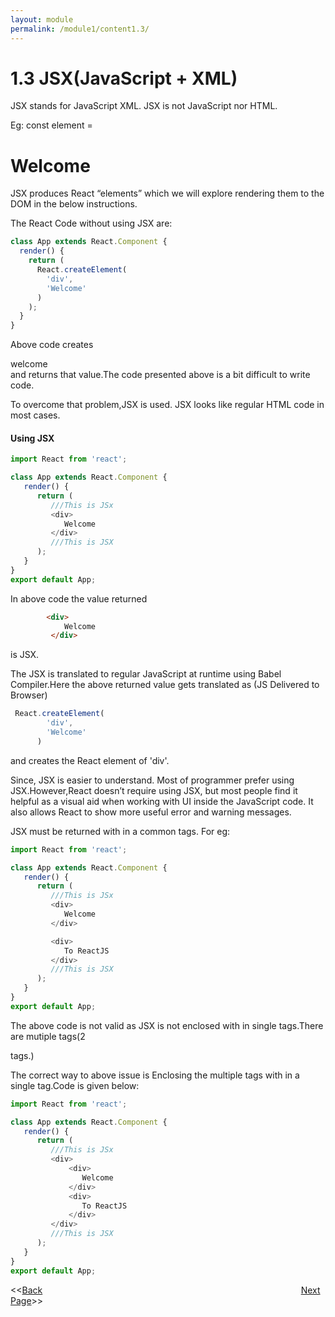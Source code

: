 ```yaml
---
layout: module
permalink: /module1/content1.3/
---
```


# 1.3 JSX(JavaScript + XML)

JSX stands for JavaScript XML. JSX is not JavaScript nor HTML.

Eg: const element = <h1>Welcome</h1>

JSX produces React “elements” which we will explore rendering them to the DOM in the below instructions.

The React Code without using JSX are:
```js
class App extends React.Component {
  render() {
    return (
      React.createElement(
        'div',
        'Welcome'
      )
    );
  }
}
```

Above code creates <div>welcome<div> and returns that value.The code presented above is a bit
difficult to write code.	

To overcome that problem,JSX is used.
JSX looks like regular HTML code in most cases.

#### Using JSX 

```js
import React from 'react';

class App extends React.Component {
   render() {
      return (
         ///This is JSx
         <div>
            Welcome
         </div>
         ///This is JSX
      );
   }
}
export default App;
```

In above code the value returned 
```html
		<div>
            Welcome
         </div>
```
is JSX. 

The JSX is translated to regular JavaScript at runtime using Babel Compiler.Here the above returned value gets translated as (JS Delivered to Browser)
```js
 React.createElement(
        'div',
        'Welcome'
      )
```

and creates the React element of 'div'.

Since, JSX is easier to understand. Most of programmer prefer using JSX.However,React doesn’t require using JSX, but most people find it helpful as a visual aid when working with UI inside the JavaScript code. It also allows React to show more useful error and warning messages.

JSX must be returned with in a common tags.
For eg:
```js
import React from 'react';

class App extends React.Component {
   render() {
      return (
         ///This is JSx
         <div>
            Welcome
         </div>

         <div>
         	To ReactJS
         </div>
         ///This is JSX
      );
   }
}
export default App;
```
The above code is not valid as JSX is not enclosed with in single tags.There are mutiple tags(2 <div> tags.)

The correct way to above issue is Enclosing the multiple tags with in a single tag.Code is given below:
```js
import React from 'react';

class App extends React.Component {
   render() {
      return (
         ///This is JSx
         <div>
	         <div>
	            Welcome
	         </div>
	         <div>
	         	To ReactJS
	         </div>
         </div>	
         ///This is JSX
      );
   }
}
export default App;
```

<<[Back](/ReactJs/module1/content1.2)&nbsp; &nbsp; &nbsp; &nbsp; &nbsp; &nbsp; &nbsp; &nbsp; &nbsp; &nbsp; &nbsp; &nbsp; &nbsp; &nbsp; &nbsp; &nbsp;&nbsp; &nbsp; &nbsp; &nbsp; &nbsp; &nbsp; &nbsp; &nbsp; &nbsp; &nbsp; &nbsp; &nbsp; &nbsp; &nbsp; &nbsp; &nbsp; &nbsp; &nbsp; &nbsp; &nbsp; &nbsp; &nbsp; &nbsp; &nbsp; &nbsp; &nbsp; &nbsp; &nbsp; &nbsp; &nbsp; &nbsp; &nbsp; &nbsp; &nbsp; &nbsp; &nbsp; &nbsp; [Next Page](/ReactJs/module2/content2.1)>>

